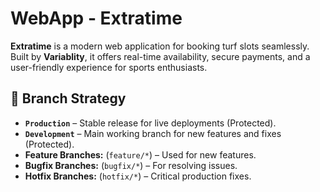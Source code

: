# WebApp - Extratime

**Extratime** is a modern web application for booking turf slots seamlessly. Built by **Variablity**, it offers real-time availability, secure payments, and a user-friendly experience for sports enthusiasts.

## 📌 Branch Strategy
- **`Production`** – Stable release for live deployments (Protected).
- **`Development`** – Main working branch for new features and fixes (Protected).
- **Feature Branches:** (`feature/*`) – Used for new features.
- **Bugfix Branches:** (`bugfix/*`) – For resolving issues.
- **Hotfix Branches:** (`hotfix/*`) – Critical production fixes.
